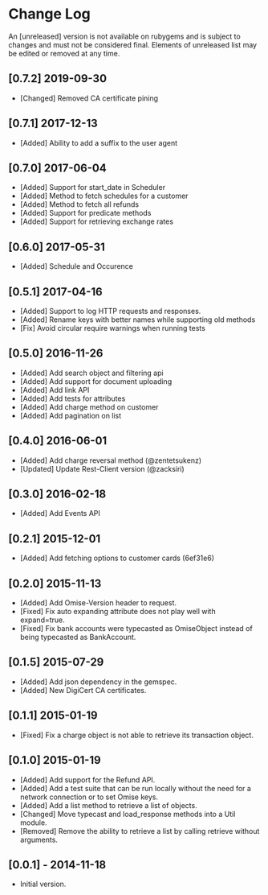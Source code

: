 # Change Log

An [unreleased] version is not available on rubygems and is subject to changes and must not be considered final. Elements of unreleased list may be edited or removed at any time.

## [0.7.2] 2019-09-30

- [Changed] Removed CA certificate pining

## [0.7.1] 2017-12-13

- [Added] Ability to add a suffix to the user agent

## [0.7.0] 2017-06-04

- [Added] Support for start_date in Scheduler
- [Added] Method to fetch schedules for a customer
- [Added] Method to fetch all refunds
- [Added] Support for predicate methods
- [Added] Support for retrieving exchange rates

## [0.6.0]  2017-05-31

- [Added] Schedule and Occurence

## [0.5.1] 2017-04-16

- [Added] Support to log HTTP requests and responses.
- [Added] Rename keys with better names while supporting old methods
- [Fix] Avoid circular require warnings when running tests

## [0.5.0] 2016-11-26

- [Added] Add search object and filtering api
- [Added] Add support for document uploading
- [Added] Add link API
- [Added] Add tests for attributes
- [Added] Add charge method on customer
- [Added] Add pagination on list

## [0.4.0] 2016-06-01

- [Added] Add charge reversal method (@zentetsukenz)
- [Updated] Update Rest-Client version (@zacksiri)

## [0.3.0] 2016-02-18

- [Added] Add Events API

## [0.2.1] 2015-12-01

- [Added] Add fetching options to customer cards (6ef31e6)

## [0.2.0] 2015-11-13

- [Added] Add Omise-Version header to request.
- [Fixed] Fix auto expanding attribute does not play well with expand=true.
- [Fixed] Fix bank accounts were typecasted as OmiseObject instead of being
          typecasted as BankAccount.

## [0.1.5] 2015-07-29

- [Added] Add json dependency in the gemspec.
- [Added] New DigiCert CA certificates.

## [0.1.1] 2015-01-19

- [Fixed] Fix a charge object is not able to retrieve its transaction object.

## [0.1.0] 2015-01-19

- [Added] Add support for the Refund API.
- [Added] Add a test suite that can be run locally without the need for a    
          network connection or to set Omise keys.
- [Added] Add a list method to retrieve a list of objects.
- [Changed] Move typecast and load_response methods into a Util module.
- [Removed] Remove the ability to retrieve a list by calling retrieve without
            arguments.

## [0.0.1] - 2014-11-18

- Initial version.
